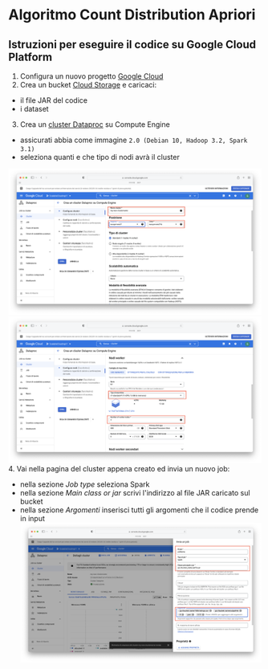 # Algoritmo Count Distribution Apriori

## Istruzioni per eseguire il codice su Google Cloud Platform

1. Configura un nuovo progetto [Google Cloud](https://cloud.google.com/dataproc/docs/guides/setup-project)
2. Crea un bucket [Cloud Storage](https://cloud.google.com/storage/docs/creating-buckets) e caricaci:
  - il file JAR del codice
  - i dataset
3. Crea un [cluster Dataproc](https://cloud.google.com/dataproc/docs/guides/create-cluster) su Compute Engine
  - assicurati abbia come immagine `2.0 (Debian 10, Hadoop 3.2, Spark 3.1)`
  - seleziona quanti e che tipo di nodi avrà il cluster
  
  ![screenshot](img/cluster1.png) ![screenshot](img/cluster2.png)
4. Vai nella pagina del cluster appena creato ed invia un nuovo job:
  - nella sezione *Job type* seleziona Spark
  - nella sezione *Main class or jar* scrivi l'indirizzo al file JAR caricato sul bucket
  - nella sezione *Argomenti* inserisci tutti gli argomenti che il codice prende in input
  ![screenshot](img/job1.png)




